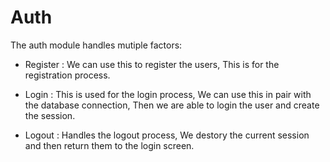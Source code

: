 # Auth

The auth module handles mutiple factors:

- Register : We can use this to register the users, This is for the registration process.

- Login : This is used for the login process, We can use this in pair with the database connection,
Then we are able to login the user and create the session.

- Logout : Handles the logout process, We destory the current session and then return them to the login screen.